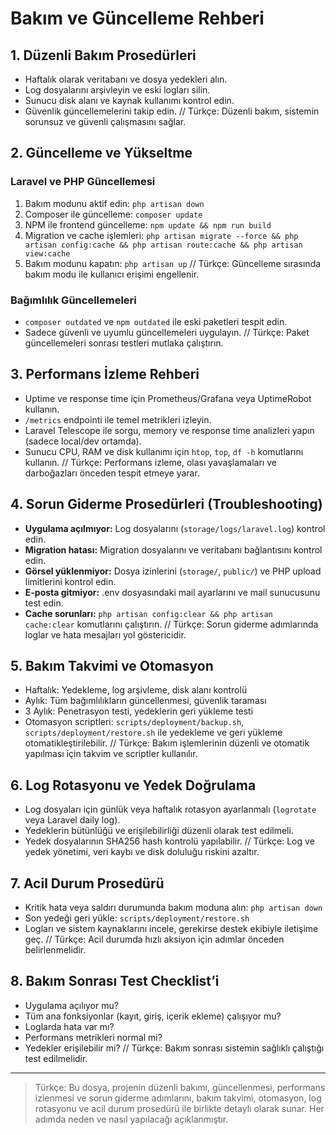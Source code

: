 # Bakım ve Güncelleme Rehberi

## 1. Düzenli Bakım Prosedürleri

- Haftalık olarak veritabanı ve dosya yedekleri alın.
- Log dosyalarını arşivleyin ve eski logları silin.
- Sunucu disk alanı ve kaynak kullanımı kontrol edin.
- Güvenlik güncellemelerini takip edin.
// Türkçe: Düzenli bakım, sistemin sorunsuz ve güvenli çalışmasını sağlar.

## 2. Güncelleme ve Yükseltme

### Laravel ve PHP Güncellemesi
1. Bakım modunu aktif edin: `php artisan down`
2. Composer ile güncelleme: `composer update`
3. NPM ile frontend güncelleme: `npm update && npm run build`
4. Migration ve cache işlemleri: `php artisan migrate --force && php artisan config:cache && php artisan route:cache && php artisan view:cache`
5. Bakım modunu kapatın: `php artisan up`
// Türkçe: Güncelleme sırasında bakım modu ile kullanıcı erişimi engellenir.

### Bağımlılık Güncellemeleri
- `composer outdated` ve `npm outdated` ile eski paketleri tespit edin.
- Sadece güvenli ve uyumlu güncellemeleri uygulayın.
// Türkçe: Paket güncellemeleri sonrası testleri mutlaka çalıştırın.

## 3. Performans İzleme Rehberi

- Uptime ve response time için Prometheus/Grafana veya UptimeRobot kullanın.
- `/metrics` endpointi ile temel metrikleri izleyin.
- Laravel Telescope ile sorgu, memory ve response time analizleri yapın (sadece local/dev ortamda).
- Sunucu CPU, RAM ve disk kullanımı için `htop`, `top`, `df -h` komutlarını kullanın.
// Türkçe: Performans izleme, olası yavaşlamaları ve darboğazları önceden tespit etmeye yarar.

## 4. Sorun Giderme Prosedürleri (Troubleshooting)

- **Uygulama açılmıyor:** Log dosyalarını (`storage/logs/laravel.log`) kontrol edin.
- **Migration hatası:** Migration dosyalarını ve veritabanı bağlantısını kontrol edin.
- **Görsel yüklenmiyor:** Dosya izinlerini (`storage/`, `public/`) ve PHP upload limitlerini kontrol edin.
- **E-posta gitmiyor:** .env dosyasındaki mail ayarlarını ve mail sunucusunu test edin.
- **Cache sorunları:** `php artisan config:clear && php artisan cache:clear` komutlarını çalıştırın.
// Türkçe: Sorun giderme adımlarında loglar ve hata mesajları yol göstericidir.

## 5. Bakım Takvimi ve Otomasyon

- Haftalık: Yedekleme, log arşivleme, disk alanı kontrolü
- Aylık: Tüm bağımlılıkların güncellenmesi, güvenlik taraması
- 3 Aylık: Penetrasyon testi, yedeklerin geri yükleme testi
- Otomasyon scriptleri: `scripts/deployment/backup.sh`, `scripts/deployment/restore.sh` ile yedekleme ve geri yükleme otomatikleştirilebilir.
// Türkçe: Bakım işlemlerinin düzenli ve otomatik yapılması için takvim ve scriptler kullanılır.

## 6. Log Rotasyonu ve Yedek Doğrulama

- Log dosyaları için günlük veya haftalık rotasyon ayarlanmalı (`logrotate` veya Laravel daily log).
- Yedeklerin bütünlüğü ve erişilebilirliği düzenli olarak test edilmeli.
- Yedek dosyalarının SHA256 hash kontrolü yapılabilir.
// Türkçe: Log ve yedek yönetimi, veri kaybı ve disk doluluğu riskini azaltır.

## 7. Acil Durum Prosedürü

- Kritik hata veya saldırı durumunda bakım moduna alın: `php artisan down`
- Son yedeği geri yükle: `scripts/deployment/restore.sh`
- Logları ve sistem kaynaklarını incele, gerekirse destek ekibiyle iletişime geç.
// Türkçe: Acil durumda hızlı aksiyon için adımlar önceden belirlenmelidir.

## 8. Bakım Sonrası Test Checklist’i

- Uygulama açılıyor mu?
- Tüm ana fonksiyonlar (kayıt, giriş, içerik ekleme) çalışıyor mu?
- Loglarda hata var mı?
- Performans metrikleri normal mi?
- Yedekler erişilebilir mi?
// Türkçe: Bakım sonrası sistemin sağlıklı çalıştığı test edilmelidir.

---

> Türkçe: Bu dosya, projenin düzenli bakımı, güncellenmesi, performans izlenmesi ve sorun giderme adımlarını, bakım takvimi, otomasyon, log rotasyonu ve acil durum prosedürü ile birlikte detaylı olarak sunar. Her adımda neden ve nasıl yapılacağı açıklanmıştır. 